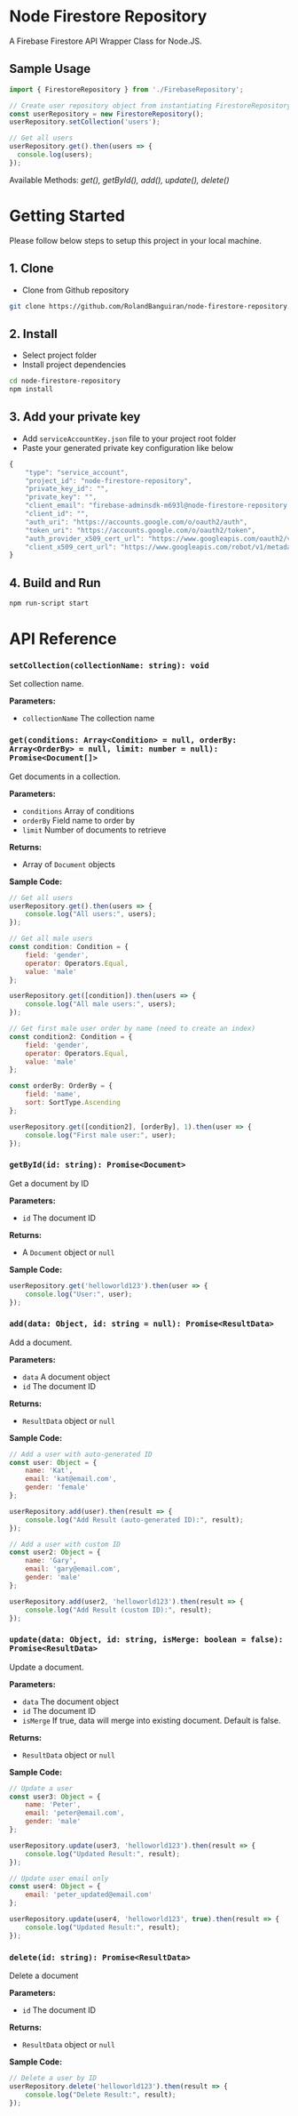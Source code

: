 # Node Firestore Repository
A Firebase Firestore API Wrapper Class for Node.JS.

## Sample Usage
```javascript
import { FirestoreRepository } from './FirebaseRepository';

// Create user repository object from instantiating FirestoreRepository class
const userRepository = new FirestoreRepository();
userRepository.setCollection('users');

// Get all users
userRepository.get().then(users => {
  console.log(users);
});
```
Available Methods: *get(), getById(), add(), update(), delete()*



# Getting Started
Please follow below steps to setup this project in your local machine.

## 1. Clone
- Clone from Github repository

```bash
git clone https://github.com/RolandBanguiran/node-firestore-repository.git
```

## 2. Install
- Select project folder
- Install project dependencies

```bash
cd node-firestore-repository
npm install
```

## 3. Add your private key
- Add `serviceAccountKey.json` file to your project root folder
- Paste your generated private key configuration like below
```javascript
{
    "type": "service_account",
    "project_id": "node-firestore-repository",
    "private_key_id": "",
    "private_key": "",
    "client_email": "firebase-adminsdk-m693l@node-firestore-repository.iam.gserviceaccount.com",
    "client_id": "",
    "auth_uri": "https://accounts.google.com/o/oauth2/auth",
    "token_uri": "https://accounts.google.com/o/oauth2/token",
    "auth_provider_x509_cert_url": "https://www.googleapis.com/oauth2/v1/certs",
    "client_x509_cert_url": "https://www.googleapis.com/robot/v1/metadata/x509/firebase-adminsdk-m693l%40node-firestore-repository.iam.gserviceaccount.com"
}
```

## 4. Build and Run
```bash
npm run-script start
```



# API Reference

### `setCollection(collectionName: string): void`
Set collection name.

**Parameters:**
- `collectionName` The collection name

### `get(conditions: Array<Condition> = null, orderBy: Array<OrderBy> = null, limit: number = null): Promise<Document[]>`
Get documents in a collection.

**Parameters:**
- `conditions` Array of conditions
- `orderBy` Field name to order by
- `limit` Number of documents to retrieve

**Returns:**
- Array of `Document` objects

**Sample Code:**
```javascript
// Get all users
userRepository.get().then(users => {
    console.log("All users:", users);
});

// Get all male users
const condition: Condition = {
    field: 'gender',
    operator: Operators.Equal,
    value: 'male'
};

userRepository.get([condition]).then(users => {
    console.log("All male users:", users);
});

// Get first male user order by name (need to create an index)
const condition2: Condition = {
    field: 'gender',
    operator: Operators.Equal,
    value: 'male'
};

const orderBy: OrderBy = {
    field: 'name',
    sort: SortType.Ascending
};

userRepository.get([condition2], [orderBy], 1).then(user => {
    console.log("First male user:", user);
});
```

### `getById(id: string): Promise<Document>`
Get a document by ID

**Parameters:**
- `id` The document ID

**Returns:**
- A `Document` object or `null`

**Sample Code:**
```javascript
userRepository.get('helloworld123').then(user => {
    console.log("User:", user);
});
```

### `add(data: Object, id: string = null): Promise<ResultData>`
Add a document.

**Parameters:**
- `data` A document object
- `id` The document ID

**Returns:**
- `ResultData` object or `null`

**Sample Code:**
```javascript
// Add a user with auto-generated ID
const user: Object = {
    name: 'Kat',
    email: 'kat@email.com',
    gender: 'female'
};

userRepository.add(user).then(result => {
    console.log("Add Result (auto-generated ID):", result);
});

// Add a user with custom ID
const user2: Object = {
    name: 'Gary',
    email: 'gary@email.com',
    gender: 'male'
};

userRepository.add(user2, 'helloworld123').then(result => {
    console.log("Add Result (custom ID):", result);
});
```

### `update(data: Object, id: string, isMerge: boolean = false): Promise<ResultData>`
Update a document.

**Parameters:**
- `data` The document object
- `id` The document ID
- `isMerge` If true, data will merge into existing document. Default is false.

**Returns:**
- `ResultData` object or `null`

**Sample Code:**
```javascript
// Update a user
const user3: Object = {
    name: 'Peter',
    email: 'peter@email.com',
    gender: 'male'
};

userRepository.update(user3, 'helloworld123').then(result => {
    console.log("Updated Result:", result);
});

// Update user email only
const user4: Object = {
    email: 'peter_updated@email.com'
};

userRepository.update(user4, 'helloworld123', true).then(result => {
    console.log("Updated Result:", result);
});
```

### `delete(id: string): Promise<ResultData>`
Delete a document

**Parameters:**
- `id` The document ID

**Returns:**
- `ResultData` object or `null`

**Sample Code:**
```javascript
// Delete a user by ID
userRepository.delete('helloworld123').then(result => {
    console.log("Delete Result:", result);
});
```
